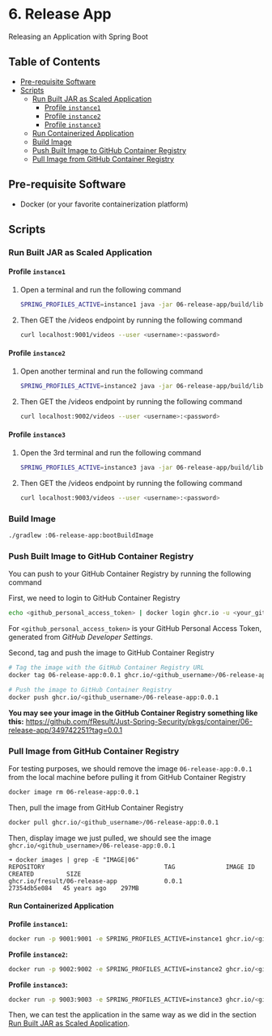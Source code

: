 # 6. Release App

Releasing an Application with Spring Boot

## Table of Contents

- [Pre-requisite Software](#pre-requisite-software)
- [Scripts](#scripts)
  - [Run Built JAR as Scaled Application](#run-built-jar-as-scaled-application)
    - [Profile `instance1`](#profile-instance1)
    - [Profile `instance2`](#profile-instance2)
    - [Profile `instance3`](#profile-instance3)
  - [Run Containerized Application](#run-containerized-application)
  - [Build Image](#build-image)
  - [Push Built Image to GitHub Container Registry](#push-built-image-to-github-container-registry)
  - [Pull Image from GitHub Container Registry](#pull-image-from-github-container-registry)

## Pre-requisite Software

- Docker (or your favorite containerization platform)

## Scripts

### Run Built JAR as Scaled Application

#### Profile `instance1`

1. Open a terminal and run the following command

    ```bash
    SPRING_PROFILES_ACTIVE=instance1 java -jar 06-release-app/build/libs/06-release-app-0.0.1.jar
    ```

2. Then GET the /videos endpoint by running the following command

    ```bash
    curl localhost:9001/videos --user <username>:<password>
    ```

#### Profile `instance2`

1. Open another terminal and run the following command

    ```bash
    SPRING_PROFILES_ACTIVE=instance2 java -jar 06-release-app/build/libs/06-release-app-0.0.1.jar
    ```

2. Then GET the /videos endpoint by running the following command

    ```bash
    curl localhost:9002/videos --user <username>:<password>
    ```

#### Profile `instance3`

1. Open the 3rd terminal and run the following command

    ```bash
    SPRING_PROFILES_ACTIVE=instance3 java -jar 06-release-app/build/libs/06-release-app-0.0.1.jar
    ```

2. Then GET the /videos endpoint by running the following command

    ```bash
    curl localhost:9003/videos --user <username>:<password>
    ```

### Build Image

```bash
./gradlew :06-release-app:bootBuildImage
```

### Push Built Image to GitHub Container Registry

You can push to your GitHub Container Registry by running the following command

First, we need to login to GitHub Container Registry

```bash
echo <github_personal_access_token> | docker login ghcr.io -u <your_github_username>
```

For `<github_personal_access_token>` is your GitHub Personal Access Token, generated from *GitHub Developer Settings*.

Second, tag and push the image to GitHub Container Registry

```bash
# Tag the image with the GitHub Container Registry URL
docker tag 06-release-app:0.0.1 ghcr.io/<github_username>/06-release-app:0.0.1

# Push the image to GitHub Container Registry 
docker push ghcr.io/<github_username>/06-release-app:0.0.1
```

**You may see your image in the GitHub Container Registry something like this:**
<https://github.com/fResult/Just-Spring-Security/pkgs/container/06-release-app/349742251?tag=0.0.1>

### Pull Image from GitHub Container Registry

For testing purposes, we should remove the image `06-release-app:0.0.1` from the local machine before pulling it from GitHub Container Registry

```bash
docker image rm 06-release-app:0.0.1
```

Then, pull the image from GitHub Container Registry

```bash
docker pull ghcr.io/<github_username>/06-release-app:0.0.1
```

Then, display image we just pulled, we should see the image `ghcr.io/<github_username>/06-release-app:0.0.1`

```console
➜ docker images | grep -E "IMAGE|06"
REPOSITORY                                 TAG              IMAGE ID       CREATED         SIZE
ghcr.io/fresult/06-release-app             0.0.1            27354db5e084   45 years ago    297MB
```

#### Run Containerized Application

**Profile `instance1`:**

```bash
docker run -p 9001:9001 -e SPRING_PROFILES_ACTIVE=instance1 ghcr.io/<github_username>/06-release-app:0.0.1
```

**Profile `instance2`:**

```bash
docker run -p 9002:9002 -e SPRING_PROFILES_ACTIVE=instance2 ghcr.io/<github_username>/06-release-app:0.0.1
```

**Profile `instance3`:**

```bash
docker run -p 9003:9003 -e SPRING_PROFILES_ACTIVE=instance3 ghcr.io/<github_username>/06-release-app:0.0.1
```

Then, we can test the application in the same way as we did in the section [Run Built JAR as Scaled Application](#run-built-jar-as-scaled-application).

